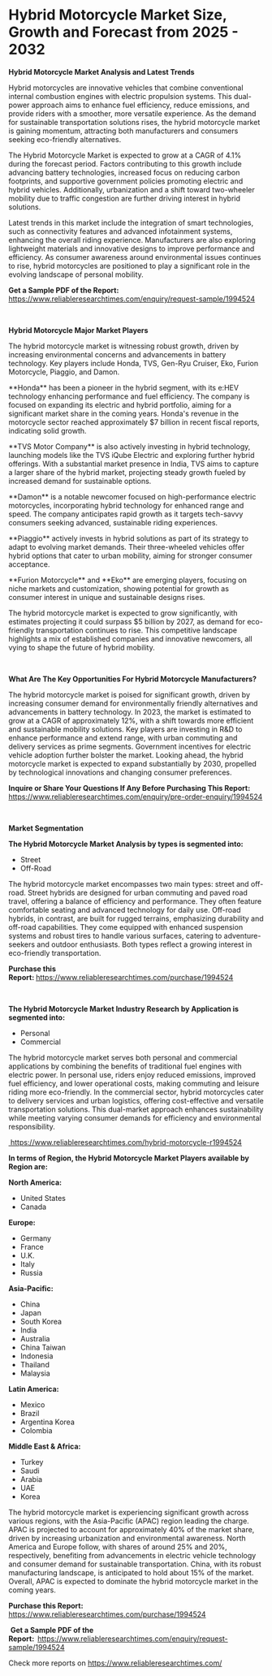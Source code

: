 <p><h1>Hybrid Motorcycle Market Size, Growth and Forecast from 2025 - 2032</h1></p><p><strong>Hybrid Motorcycle Market Analysis and Latest Trends</strong></p>
<p><p>Hybrid motorcycles are innovative vehicles that combine conventional internal combustion engines with electric propulsion systems. This dual-power approach aims to enhance fuel efficiency, reduce emissions, and provide riders with a smoother, more versatile experience. As the demand for sustainable transportation solutions rises, the hybrid motorcycle market is gaining momentum, attracting both manufacturers and consumers seeking eco-friendly alternatives.</p><p>The Hybrid Motorcycle Market is expected to grow at a CAGR of 4.1% during the forecast period. Factors contributing to this growth include advancing battery technologies, increased focus on reducing carbon footprints, and supportive government policies promoting electric and hybrid vehicles. Additionally, urbanization and a shift toward two-wheeler mobility due to traffic congestion are further driving interest in hybrid solutions.</p><p>Latest trends in this market include the integration of smart technologies, such as connectivity features and advanced infotainment systems, enhancing the overall riding experience. Manufacturers are also exploring lightweight materials and innovative designs to improve performance and efficiency. As consumer awareness around environmental issues continues to rise, hybrid motorcycles are positioned to play a significant role in the evolving landscape of personal mobility.</p></p>
<p><strong>Get a Sample PDF of the Report:&nbsp;</strong> <a href="https://www.reliableresearchtimes.com/enquiry/request-sample/1994524?utm_campaign=3284&utm_medium=2&utm_source=Github&utm_content=ia&utm_term=30032025&utm_id=hybrid-motorcycle">https://www.reliableresearchtimes.com/enquiry/request-sample/1994524</a></p>
<p>&nbsp;</p>
<p><strong>Hybrid Motorcycle Major Market Players</strong></p>
<p><p>The hybrid motorcycle market is witnessing robust growth, driven by increasing environmental concerns and advancements in battery technology. Key players include Honda, TVS, Gen-Ryu Cruiser, Eko, Furion Motorcycle, Piaggio, and Damon.</p><p>**Honda** has been a pioneer in the hybrid segment, with its e:HEV technology enhancing performance and fuel efficiency. The company is focused on expanding its electric and hybrid portfolio, aiming for a significant market share in the coming years. Honda's revenue in the motorcycle sector reached approximately $7 billion in recent fiscal reports, indicating solid growth.</p><p>**TVS Motor Company** is also actively investing in hybrid technology, launching models like the TVS iQube Electric and exploring further hybrid offerings. With a substantial market presence in India, TVS aims to capture a larger share of the hybrid market, projecting steady growth fueled by increased demand for sustainable options.</p><p>**Damon** is a notable newcomer focused on high-performance electric motorcycles, incorporating hybrid technology for enhanced range and speed. The company anticipates rapid growth as it targets tech-savvy consumers seeking advanced, sustainable riding experiences.</p><p>**Piaggio** actively invests in hybrid solutions as part of its strategy to adapt to evolving market demands. Their three-wheeled vehicles offer hybrid options that cater to urban mobility, aiming for stronger consumer acceptance.</p><p>**Furion Motorcycle** and **Eko** are emerging players, focusing on niche markets and customization, showing potential for growth as consumer interest in unique and sustainable designs rises.</p><p>The hybrid motorcycle market is expected to grow significantly, with estimates projecting it could surpass $5 billion by 2027, as demand for eco-friendly transportation continues to rise. This competitive landscape highlights a mix of established companies and innovative newcomers, all vying to shape the future of hybrid mobility.</p></p>
<p>&nbsp;</p>
<p><strong>What Are The Key Opportunities For Hybrid Motorcycle Manufacturers?</strong></p>
<p><p>The hybrid motorcycle market is poised for significant growth, driven by increasing consumer demand for environmentally friendly alternatives and advancements in battery technology. In 2023, the market is estimated to grow at a CAGR of approximately 12%, with a shift towards more efficient and sustainable mobility solutions. Key players are investing in R&D to enhance performance and extend range, with urban commuting and delivery services as prime segments. Government incentives for electric vehicle adoption further bolster the market. Looking ahead, the hybrid motorcycle market is expected to expand substantially by 2030, propelled by technological innovations and changing consumer preferences.</p></p>
<p><strong>Inquire or Share Your Questions If Any Before Purchasing This Report:</strong> <a href="https://www.reliableresearchtimes.com/enquiry/pre-order-enquiry/1994524?utm_campaign=3284&utm_medium=2&utm_source=Github&utm_content=ia&utm_term=30032025&utm_id=hybrid-motorcycle">https://www.reliableresearchtimes.com/enquiry/pre-order-enquiry/1994524</a></p>
<p>&nbsp;</p>
<p><strong>Market Segmentation</strong></p>
<p><strong>The Hybrid Motorcycle Market Analysis by types is segmented into:</strong></p>
<p><ul><li>Street</li><li>Off-Road</li></ul></p>
<p><p>The hybrid motorcycle market encompasses two main types: street and off-road. Street hybrids are designed for urban commuting and paved road travel, offering a balance of efficiency and performance. They often feature comfortable seating and advanced technology for daily use. Off-road hybrids, in contrast, are built for rugged terrains, emphasizing durability and off-road capabilities. They come equipped with enhanced suspension systems and robust tires to handle various surfaces, catering to adventure-seekers and outdoor enthusiasts. Both types reflect a growing interest in eco-friendly transportation.</p></p>
<p><strong>Purchase this Report:&nbsp;</strong><a href="https://www.reliableresearchtimes.com/purchase/1994524?utm_campaign=3284&utm_medium=2&utm_source=Github&utm_content=ia&utm_term=30032025&utm_id=hybrid-motorcycle">https://www.reliableresearchtimes.com/purchase/1994524</a></p>
<p>&nbsp;</p>
<p><strong>The Hybrid Motorcycle Market Industry Research by Application is segmented into:</strong></p>
<p><ul><li>Personal</li><li>Commercial</li></ul></p>
<p><p>The hybrid motorcycle market serves both personal and commercial applications by combining the benefits of traditional fuel engines with electric power. In personal use, riders enjoy reduced emissions, improved fuel efficiency, and lower operational costs, making commuting and leisure riding more eco-friendly. In the commercial sector, hybrid motorcycles cater to delivery services and urban logistics, offering cost-effective and versatile transportation solutions. This dual-market approach enhances sustainability while meeting varying consumer demands for efficiency and environmental responsibility.</p></p>
<p><a href="https://www.reliableresearchtimes.com/hybrid-motorcycle-r1994524?utm_campaign=3284&utm_medium=2&utm_source=Github&utm_content=ia&utm_term=30032025&utm_id=hybrid-motorcycle">&nbsp;https://www.reliableresearchtimes.com/hybrid-motorcycle-r1994524</a></p>
<p><strong>In terms of Region, the Hybrid Motorcycle Market Players available by Region are:</strong></p>
<p>
    <p> <strong> North America: </strong>
        <ul>
            <li>United States</li>
            <li>Canada</li>
        </ul>
        </p> 
    <p> <strong> Europe: </strong>
        <ul>
            <li>Germany</li>
            <li>France</li>
            <li>U.K.</li>
            <li>Italy</li>
            <li>Russia</li>
        </ul>
        </p> 
    <p> <strong> Asia-Pacific: </strong>
        <ul>
            <li>China</li>
            <li>Japan</li>
            <li>South Korea</li>
            <li>India</li>
            <li>Australia</li>
            <li>China Taiwan</li>
            <li>Indonesia</li>
            <li>Thailand</li>
            <li>Malaysia</li>
        </ul>
        </p> 
    <p> <strong> Latin America: </strong>
        <ul>
            <li>Mexico</li>
            <li>Brazil</li>
            <li>Argentina Korea</li>
            <li>Colombia</li>
        </ul>
        </p> 
    <p> <strong> Middle East & Africa: </strong>
        <ul>
            <li>Turkey</li>
            <li>Saudi</li>
            <li>Arabia</li>
            <li>UAE</li>
            <li>Korea</li>
        </ul>
    </p>
    </p>
<p><p>The hybrid motorcycle market is experiencing significant growth across various regions, with the Asia-Pacific (APAC) region leading the charge. APAC is projected to account for approximately 40% of the market share, driven by increasing urbanization and environmental awareness. North America and Europe follow, with shares of around 25% and 20%, respectively, benefiting from advancements in electric vehicle technology and consumer demand for sustainable transportation. China, with its robust manufacturing landscape, is anticipated to hold about 15% of the market. Overall, APAC is expected to dominate the hybrid motorcycle market in the coming years.</p></p>
<p><strong>Purchase this Report: </strong><a href="https://www.reliableresearchtimes.com/purchase/1994524?utm_campaign=3284&utm_medium=2&utm_source=Github&utm_content=ia&utm_term=30032025&utm_id=hybrid-motorcycle">https://www.reliableresearchtimes.com/purchase/1994524</a></p>
<p>&nbsp;<strong>Get a Sample PDF of the Report:&nbsp;&nbsp;</strong><a href="https://www.reliableresearchtimes.com/enquiry/request-sample/1994524?utm_campaign=3284&utm_medium=2&utm_source=Github&utm_content=ia&utm_term=30032025&utm_id=hybrid-motorcycle">https://www.reliableresearchtimes.com/enquiry/request-sample/1994524</a></p>
<p><strong></strong></p>
<p>Check more reports on <a href="https://www.reliableresearchtimes.com/?utm_campaign=3284&utm_medium=2&utm_source=Github&utm_content=ia&utm_term=30032025&utm_id=hybrid-motorcycle">https://www.reliableresearchtimes.com/</a></p>